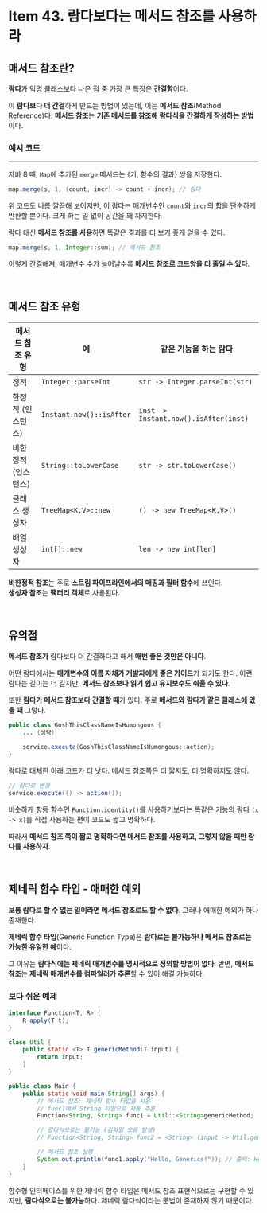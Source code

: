 # Item 43. 람다보다는 메서드 참조를 사용하라

## 매서드 참조란?

**람다**가 익명 클래스보다 나은 점 중 가장 큰 특징은 **간결함**이다.

이 **람다보다 더 간결**하게 만드는 방법이 있는데, 이는 **메서드 참조**(Method Reference)다. **메서드 참조**는 **기존 메서드를 참조해 람다식을 간결하게 작성하는 방법**이다.

### 예시 코드
---

자바 8 때, `Map`에 추가된 `merge` 메서드는 {키, 함수의 결과} 쌍을 저장한다.

``` java
map.merge(s, 1, (count, incr) -> count + incr); // 람다
```

위 코드도 나름 깔끔해 보이지만, 이 람다는 매개변수인 `count`와 `incr`의 합을 단순하게 반환할 뿐이다. 크게 하는 일 없이 공간을 꽤 차지한다.  

람다 대신 **메서드 참조를 사용**하면 똑같은 결과를 더 보기 좋게 얻을 수 있다.

``` java
map.merge(s, 1, Integer::sum); // 메서드 참조
```

이렇게 간결해져, 매개변수 수가 늘어날수록 **메서드 참조로 코드양을 더 줄일 수 있다**.

<br>

## 메서드 참조 유형

| 메서드 참조 유형                   | 예                         | 같은 기능을 하는 람다                 |
|------------------------|----------------------------|---------------------------|
| 정적       | `Integer::parseInt`        | `str -> Integer.parseInt(str)` |
| 한정적 (인스턴스) | `Instant.now()::isAfter`    | `inst -> Instant.now().isAfter(inst)` |
| 비한정적 (인스턴스) | `String::toLowerCase`      | `str -> str.toLowerCase()` |
| 클래스 생성자      | `TreeMap<K,V>::new`        | `() -> new TreeMap<K,V>()` |
| 배열 생성자        | `int[]::new`               | `len -> new int[len]`     |

**비한정적 참조**는 주로 **스트림 파이프라인에서의 매핑과 필터 함수**에 쓰인다.<br>
**생성자 참조**는 **팩터리 객체**로 사용된다.

<br>

## 유의점

**메서드 참조가** 람다보다 더 간결하다고 해서 **매번 좋은 것만은 아니다**.

어떤 람다에서는 **매개변수의 이름 자체가 개발자에게 좋은 가이드**가 되기도 한다. 이런 람다는 길이는 더 길지만, **메서드 참조보다 읽기 쉽고 유지보수도 쉬울 수 있다**.

또한 **람다가 메서드 참조보다 간결할 때**가 있다. 주로 **메서드와 람다가 같은 클래스에 있을 때** 그렇다.

``` java
public class GoshThisClassNameIsHumongous {
    ... (생략)
    
    service.execute(GoshThisClassNameIsHumongous::action);
}
```

람다로 대체한 아래 코드가 더 낫다. 메서드 참조쪽은 더 짧지도, 더 명확하지도 않다.

``` java
// 람다로 변경
service.execute(() -> action());    
```

비슷하게 항등 함수인 `Function.identity()`를 사용하기보다는 똑같은 기능의 람다 `(x -> x)`를 직접 사용하는 편이 코드도 짧고 명확하다.

따라서 **메서드 참조 쪽이 짧고 명확하다면 메서드 참조를 사용하고, 그렇지 않을 때만 람다를 사용하자**.

<br>

## 제네릭 함수 타입 - 애매한 예외

**보통 람다로 할 수 없는 일이라면 메서드 참조로도 할 수 없다**. 그러나 애매한 예외가 하나 존재한다.

**제네릭 함수 타입**(Generic Function Type)은 **람다로는 불가능하나 메서드 참조로는 가능한 유일한 예**이다.

그 이유는 **람다식에는 제네릭 매개변수를 명시적으로 정의할 방법이 없다**. 반면, **메서드 참조**는 **제네릭 매개변수를 컴파일러가 추론**할 수 있어 해결 가능하다.

### 보다 쉬운 예제

``` java
interface Function<T, R> {
    R apply(T t);
}

class Util {
    public static <T> T genericMethod(T input) {
        return input;
    }
}

public class Main {
    public static void main(String[] args) {
        // 메서드 참조: 제네릭 함수 타입을 사용
        // func1에서 String 타입으로 자동 추론
        Function<String, String> func1 = Util::<String>genericMethod;

        // 람다식으로는 불가능 (컴파일 오류 발생)
        // Function<String, String> func2 = <String> (input -> Util.genericMethod(input));

        // 메서드 참조 실행
        System.out.println(func1.apply("Hello, Generics!")); // 출력: Hello, Generics!
    }
}

```

함수형 인터페이스를 위한 제네릭 함수 타입은 메서드 참조 표현식으로는 구현할 수 있지만, **람다식으로는 불가능**하다. 제네릭 람다식이라는 문법이 존재하지 않기 때문이다.
